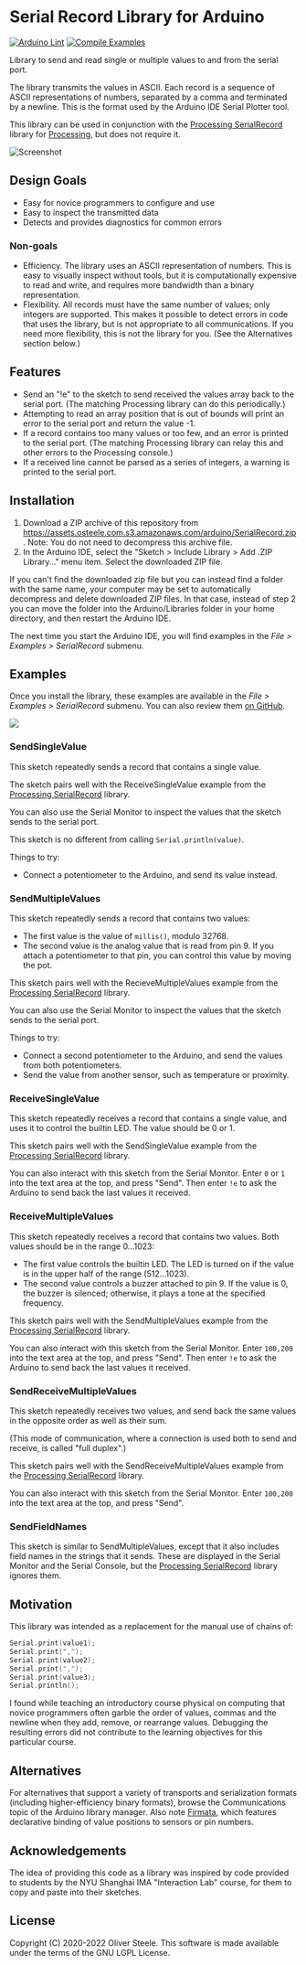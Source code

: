 # Serial Record Library for Arduino

[![Arduino Lint](https://github.com/osteele/Arduino_SerialRecord/actions/workflows/arduino-lint.yml/badge.svg)](https://github.com/osteele/Arduino_SerialRecord/actions/workflows/arduino-lint.yml)
[![Compile Examples](https://github.com/osteele/Arduino_SerialRecord/actions/workflows/compile-examples.yml/badge.svg)](https://github.com/osteele/Arduino_SerialRecord/actions/workflows/compile-examples.yml)

Library to send and read single or multiple values to and from the serial port.

The library transmits the values in ASCII. Each record is a sequence of ASCII
representations of numbers, separated by a comma and terminated by a newline.
This is the format used by the Arduino IDE Serial Plotter tool.

This library can be used in conjunction with the [Processing SerialRecord]
library for [Processing](https://processing.org), but does not require it.

![](docs/screenshot.png "Screenshot")

[Processing SerialRecord]: https://osteele.github.io/Processing_SerialRecord/

## Design Goals

- Easy for novice programmers to configure and use
- Easy to inspect the transmitted data
- Detects and provides diagnostics for common errors

### Non-goals

- Efficiency. The library uses an ASCII representation of numbers. This is easy
  to visually inspect without tools, but it is computationally expensive to read
  and write, and requires more bandwidth than a binary representation.
- Flexibility. All records must have the same number of values; only integers
  are supported. This makes it possible to detect errors in code that uses the
  library, but is not appropriate to all communications. If you need more
  flexibility, this is not the library for you. (See the Alternatives section
  below.)

## Features

- Send an "!e" to the sketch to send received the values array back to the serial
  port. (The matching Processing library can do this periodically.)
- Attempting to read an array position that is out of bounds will print an error
  to the serial port and return the value -1.
- If a record contains too many values or too few, and an error is printed to
  the serial port. (The matching Processing library can relay this and other
  errors to the Processing console.)
- If a received line cannot be parsed as a series of integers, a warning is
  printed to the serial port.

## Installation

1. Download a ZIP archive of this repository from
   <https://assets.osteele.com.s3.amazonaws.com/arduino/SerialRecord.zip>. Note:
   You do not need to decompress this archive file.
2. In the Arduino IDE, select the "Sketch > Include Library > Add .ZIP Library…"
   menu item. Select the downloaded ZIP file.

If you can't find the downloaded zip file but you can instead find a folder with
the same name, your computer may be set to automatically decompress and delete
downloaded ZIP files. In that case, instead of step 2 you can move the folder
into the Arduino/Libraries folder in your home directory, and then restart the
Arduino IDE.

The next time you start the Arduino IDE, you will find examples in the *File >
Examples > SerialRecord* submenu.

## Examples

Once you install the library, these examples are available in the *File >
Examples > SerialRecord* submenu. You can also review them [on
GitHub](https://github.com/osteele/Arduino_SerialRecord/tree/main/examples).

![](docs/arduino-examples.png)

### SendSingleValue

This sketch repeatedly sends a record that contains a single value.

The sketch pairs well with the ReceiveSingleValue example from the [Processing
SerialRecord] library.

You can also use the Serial Monitor to inspect the values that the sketch sends
to the serial port.

This sketch is no different from calling `Serial.println(value)`.

Things to try:

- Connect a potentiometer to the Arduino, and send its value instead.

### SendMultipleValues

This sketch repeatedly sends a record that contains two values:

- The first value is the value of `millis()`, modulo 32768.
- The second value is the analog value that is read from pin 9. If you attach a
  potentiometer to that pin, you can control this value by moving the pot.

This sketch pairs well with the RecieveMultipleValues example from the
[Processing SerialRecord] library.

You can also use the Serial Monitor to inspect the values that the sketch sends
to the serial port.

Things to try:

- Connect a second potentiometer to the Arduino, and send the values from
  both potentiometers.
- Send the value from another sensor, such as temperature or proximity.

### ReceiveSingleValue

This sketch repeatedly receives a record that contains a single value, and uses
it to control the builtin LED. The value should be 0 or 1.

This sketch pairs well with the SendSingleValue example from the [Processing
SerialRecord] library.

You can also interact with this sketch from the Serial Monitor. Enter `0` or `1`
into the text area at the top, and press "Send". Then enter `!e` to ask the
Arduino to send back the last values it received.

### ReceiveMultipleValues

This sketch repeatedly receives a record that contains two values. Both values
should be in the range 0…1023:

- The first value controls the builtin LED. The LED is turned on if the value is
  in the upper half of the range (512…1023).
- The second value controls a buzzer attached to pin 9. If the value is 0, the
  buzzer is silenced; otherwise, it plays a tone at the specified frequency.

This sketch pairs well with the SendMultipleValues example from the [Processing
SerialRecord] library.

You can also interact with this sketch from the Serial Monitor. Enter `100,200`
into the text area at the top, and press "Send". Then enter `!e` to ask the
Arduino to send back the last values it received.

### SendReceiveMultipleValues

This sketch repeatedly receives two values, and send back the same values in the
opposite order as well as their sum.

(This mode of communication, where a connection is used both to send and
receive, is called "full duplex".)

This sketch pairs well with the SendReceiveMultipleValues example from the
[Processing SerialRecord] library.

You can also interact with this sketch from the Serial Monitor. Enter `100,200`
into the text area at the top, and press "Send".

### SendFieldNames

This sketch is similar to SendMultipleValues, except that it also includes
field names in the strings that it sends. These are displayed in the Serial
Monitor and the Serial Console, but the [Processing SerialRecord] library
ignores them.

## Motivation

This library was intended as a replacement for the manual use of chains of:

```c++
Serial.print(value1);
Serial.print(",");
Serial.print(value2);
Serial.print(",");
Serial.print(value3);
Serial.println();
```

I found while teaching an introductory course physical on computing that novice
programmers often garble the order of values, commas and the newline when they
add, remove, or rearrange values. Debugging the resulting errors did not
contribute to the learning objectives for this particular course.

## Alternatives

For alternatives that support a variety of transports and serialization formats
(including higher-efficiency binary formats), browse the Communications topic of
the Arduino library manager. Also note
[Firmata](https://github.com/firmata/arduino), which features declarative
binding of value positions to sensors or pin numbers.

## Acknowledgements

The idea of providing this code as a library was inspired by code
provided to students by the NYU Shanghai IMA "Interaction Lab" course, for them to copy and paste into their sketches.

## License

Copyright (C) 2020-2022 Oliver Steele. This software is made available under the
terms of the GNU LGPL License.
